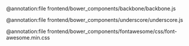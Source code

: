 
@annotation:file frontend/bower_components/backbone/backbone.js

@annotation:file frontend/bower_components/underscore/underscore.js

@annotation:file frontend/bower_components/fontawesome/css/font-awesome.min.css
